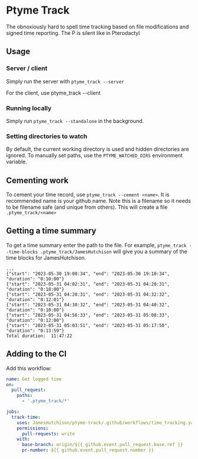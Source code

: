 # Ptyme Track
The obnoxiously hard to spell time tracking based on file modifications and signed time reporting. The P is silent like in Pterodactyl

## Usage

### Server / client
Simply run the server with `ptyme_track --server`

For the client, use ptyme_track --client

### Running locally
Simply run `ptyme_track --standalone` in the background.

### Setting directories to watch
By default, the current working directory is used and hidden directories are ignored. To manually set paths, use the `PTYME_WATCHED_DIRS` environment variable.

## Cementing work
To cement your time record, use `ptyme_track --cement <name>`. It is recommended name is your github name. Note this is a filename so it needs to be filename safe (and unique from others). This will create a file `.ptyme_track/<name>`


## Getting a time summary
To get a time summary enter the path to the file. For example, `ptyme_track --time-blocks .ptyme_track/JamesHutchison` will give you a summary of the time blocks for JamesHutchison.

```
...
{"start": "2023-05-30 19:00:34", "end": "2023-05-30 19:10:34", "duration": "0:10:00"}
{"start": "2023-05-31 04:02:31", "end": "2023-05-31 04:20:31", "duration": "0:18:00"}
{"start": "2023-05-31 04:20:31", "end": "2023-05-31 04:32:32", "duration": "0:12:01"}
{"start": "2023-05-31 04:30:32", "end": "2023-05-31 04:40:32", "duration": "0:10:00"}
{"start": "2023-05-31 04:56:33", "end": "2023-05-31 05:08:33", "duration": "0:12:00"}
{"start": "2023-05-31 05:03:51", "end": "2023-05-31 05:17:50", "duration": "0:13:59"}
Total duration:  11:47:22
```

## Adding to the CI

Add this workflow:

```yaml
name: Get logged time
on:
  pull_request:
    paths:
      - '.ptyme_track/*'

jobs:
  track-time:
    uses: JamesHutchison/ptyme-track/.github/workflows/time_tracking.yaml
    permissions:
      pull-requests: write
    with:
      base-branch: origin/${{ github.event.pull_request.base.ref }}
      pr-number: ${{ github.event.pull_request.number }}
```

